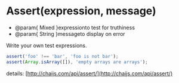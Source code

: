 # Assert(expression, message)

- @param{ Mixed }expressionto test for truthiness
- @param{ String }messageto display on error

Write your own test expressions.

```javascript
assert('foo' !== 'bar', 'foo is not bar');
assert(Array.isArray([]), 'empty arrays are arrays');
```

details: [http://chaijs.com/api/assert/](http://chaijs.com/api/assert/)
